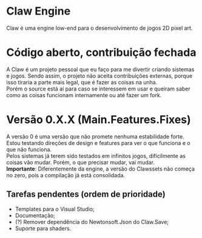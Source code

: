 # Claw Engine
Claw é uma engine low-end para o desenvolvimento de jogos 2D pixel art.

# Código aberto, contribuição fechada
A Claw é um projeto pessoal que eu faço para me divertir criando sistemas e jogos. Sendo assim, o projeto não aceita contribuições externas, porque isso tiraria a parte mais legal, que é fazer as coisas na unha. <br />
Porém o source está aí para caso se interessem em usar e queiram saber como as coisas funcionam internamente ou até fazer um fork.

# Versão 0.X.X (Main.Features.Fixes)
A versão 0 é uma versão que não promete nenhuma estabilidade forte. Estou testando direções de design e features para ver o que funciona e o que não funciona. <br />
Pelos sistemas já terem sido testados em infinitos jogos, dificilmente as coisas vão mudar. Porém, o que precisar mudar, vai mudar. <br />
**Importante**: Diferentemente da engine, a versão do Clawssets não começa no zero, pois a compilação já está consolidada.

## Tarefas pendentes (ordem de prioridade)
- Templates para o Visual Studio;
- Documentação;
- (?) Remover dependência do Newtonsoft.Json do Claw.Save;
- Suporte para shaders.